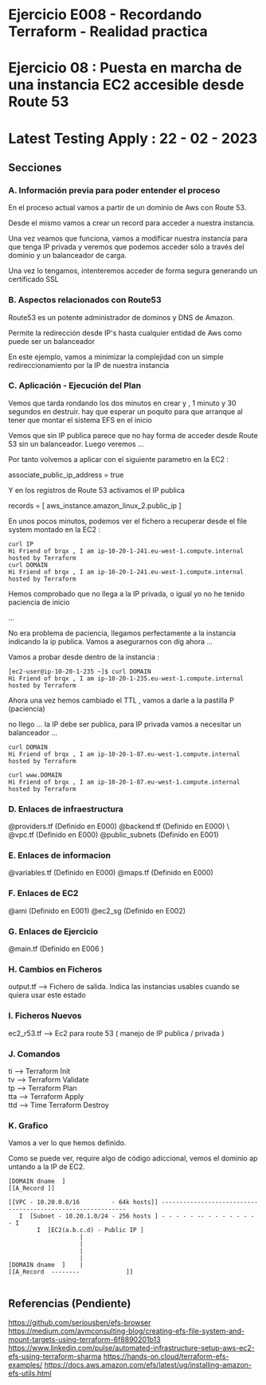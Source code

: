 <!-- Proyecto : # docs-tf -->
# Ejercicio E008 - Recordando Terraform - Realidad practica
# Ejercicio 08 : Puesta en marcha de una instancia EC2 accesible desde Route 53
# Latest Testing Apply : 22 - 02 - 2023

<!-- Nivel 2 E008 -  V0.0.1 - 2023 Ene-->

## Secciones

### A. Información previa para poder entender el proceso

En el proceso actual vamos a partir de un dominio de Aws con Route 53.

Desde el mismo vamos a crear un record para acceder a nuestra instancia.

Una vez veamos que funciona, vamos a modificar nuestra instancia para que tenga IP privada y veremos que podemos acceder sólo a través del dominio y un balanceador de carga.

Una vez lo tengamos, intenteremos acceder de forma segura generando un certificado SSL


### B. Aspectos relacionados con Route53

Route53 es un potente administrador de dominos y DNS de Amazon. 

Permite la redirección desde IP's hasta cualquier entidad de Aws como puede ser un balanceador

En este ejemplo, vamos a minimizar la complejidad con un simple redireccionamiento por la IP de nuestra instancia

### C. Aplicación - Ejecución del Plan

Vemos que tarda rondando los dos minutos en crear y , 1 minuto y 30 segundos en destruir. hay que esperar un poquito para que arranque al tener que montar el sistema EFS en el inicio

Vemos que sin IP publica parece que no hay forma de acceder desde Route 53 sin un balanceador. Luego veremos ...

Por tanto volvemos a aplicar con el siguiente parametro en la EC2 :

associate_public_ip_address = true

Y en los registros de Route 53 activamos el IP publica

records = [ aws_instance.amazon_linux_2.public_ip ]

En unos pocos minutos, podemos ver el fichero a recuperar desde el file system montado en la EC2 : 

```
curl IP
Hi Friend of brqx , I am ip-10-20-1-241.eu-west-1.compute.internal hosted by Terraform
curl DOMAIN
Hi Friend of brqx , I am ip-10-20-1-241.eu-west-1.compute.internal hosted by Terraform
```

Hemos comprobado que no llega a la IP privada, o igual yo no he tenido paciencia de inicio

...

No era problema de paciencia, llegamos perfectamente a la instancia indicando la ip publica. Vamos a asegurarnos con dig ahora ...

Vamos a probar desde dentro de la instancia : 

```
[ec2-user@ip-10-20-1-235 ~]$ curl DOMAIN
Hi Friend of brqx , I am ip-10-20-1-235.eu-west-1.compute.internal hosted by Terraform
```

Ahora una vez hemos cambiado el TTL , vamos a darle a la pastilla P (paciencia)

no llego ... la IP debe ser publica, para IP privada vamos a necesitar un balanceador ...

```
curl DOMAIN
Hi Friend of brqx , I am ip-10-20-1-87.eu-west-1.compute.internal hosted by Terraform

curl www.DOMAIN
Hi Friend of brqx , I am ip-10-20-1-87.eu-west-1.compute.internal hosted by Terraform
```

### D. Enlaces de infraestructura
 
@providers.tf  (Definido en E000)             @backend.tf     (Definido en E000)   \         
@vpc.tf        (Definido en E000)             @public_subnets (Definido en E001)   

### E. Enlaces de informacion 

@variables.tf  (Definido en E000)             @maps.tf       (Definido en E000)             

### F. Enlaces de EC2

@ami            (Definido en E001)            @ec2_sg         (Definido en E002)             

### G. Enlaces de Ejercicio

@main.tf         (Definido en E006 )

### H. Cambios en Ficheros

output.tf      -->  Fichero de salida. Indica las instancias usables cuando se quiera usar este estado      


### I. Ficheros Nuevos

ec2_r53.tf     -->  Ec2 para route 53 ( manejo de IP publica / privada )


### J. Comandos

ti --> Terraform Init                  \
tv --> Terraform Validate              \
tp --> Terraform Plan                  \
tta --> Terraform Apply                \
ttd --> Time Terraform Destroy         

### K. Grafico

Vamos a ver lo que hemos definido. 

Como se puede ver, require algo de código adiccional, vemos el dominio ap untando a la IP de EC2.

```
[DOMAIN dname  ]
[[A_Record ]]

[[VPC - 10.20.0.0/16         - 64k hosts]] ------------------------------------------------------------
   I  [Subnet - 10.20.1.0/24 - 256 hosts ] - - - - - -- - - - - - - - - I
        I  [EC2(a.b.c.d) - Public IP ] 
                    |                  
                    |                  
                    |                  
                    |
[DOMAIN dname  ]    |
[[A_Record  --------             ]]


```

<!-- ==--==--==--==--==--==--==--==--==--==--==--==--==--==--==-- -->

## Referencias (Pendiente)

https://github.com/seriousben/efs-browser
https://medium.com/avmconsulting-blog/creating-efs-file-system-and-mount-targets-using-terraform-6f8890201b13
https://www.linkedin.com/pulse/automated-infrastructure-setup-aws-ec2-efs-using-terraform-sharma
https://hands-on.cloud/terraform-efs-examples/
https://docs.aws.amazon.com/efs/latest/ug/installing-amazon-efs-utils.html



